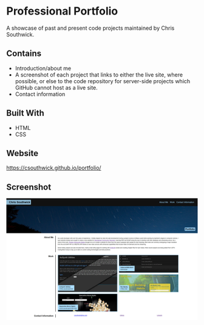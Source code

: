 # Professional Portfolio

A showcase of past and present code projects maintained by Chris Southwick.

## Contains
* Introduction/about me
* A screenshot of each project that links to either the live site, where possible, or else to the code repository for server-side projects which GitHub cannot host as a live site.
* Contact information

## Built With
* HTML
* CSS

## Website
https://csouthwick.github.io/portfolio/

## Screenshot
![screenshot of the portfolio site](./assets/images/Screenshot_2020-08-17_Chris_Southwick_Portfolio.jpg)
